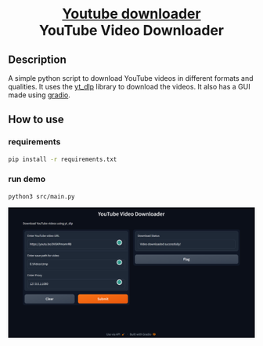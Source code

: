 <p align="center">
  <h1 align="center"><br><ins>Youtube downloader</ins><br>YouTube Video Downloader</h1> 
</p>

## Description

A simple python script to download YouTube videos in different formats and qualities. It uses the [yt_dlp](https://github.com/yt-dlp/yt-dlp) library to download the videos. It also has a GUI made using [gradio](https://gradio.app/).

## How to use

### requirements
``` bash
pip install -r requirements.txt
```
### run demo
``` bash
python3 src/main.py
```
![](assets/image.png)
